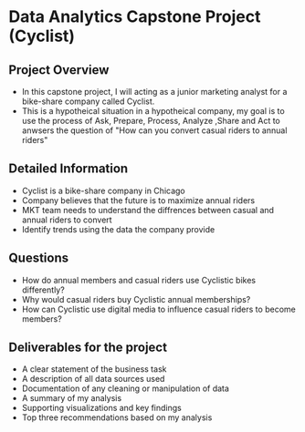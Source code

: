 # Data Analytics Capstone Project (Cyclist)

## Project Overview
* In this capstone project, I will acting as a junior marketing analyst for a bike-share company called Cyclist.
* This is a hypotheical situation in a hypotheical company, my goal is to use the process of Ask, Prepare, Process, Analyze ,Share and Act to anwsers the question of "How can you convert casual riders to annual riders"

##  Detailed Information
* Cyclist is a bike-share company in Chicago
* Company believes that the future is to maximize annual riders
* MKT team needs to understand the diffrences between casual and annual riders to convert
* Identify trends using the data the company provide

## Questions
* How do annual members and casual riders use Cyclistic bikes differently?
* Why would casual riders buy Cyclistic annual memberships?
* How can Cyclistic use digital media to influence casual riders to become members?

## Deliverables for the project
* A clear statement of the business task
* A description of all data sources used
* Documentation of any cleaning or manipulation of data
* A summary of my analysis
* Supporting visualizations and key findings
* Top three recommendations based on my analysis
